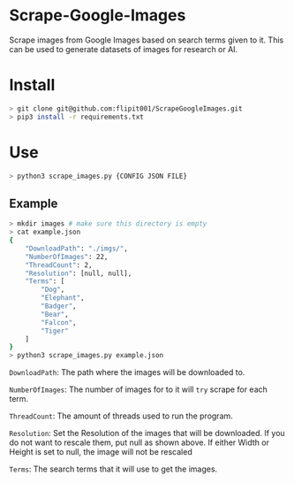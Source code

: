 # Scrape-Google-Images
Scrape images from Google Images based on search terms given to it. This can be used to generate datasets of images for research or AI.

# Install
```bash
> git clone git@github.com:flipit001/ScrapeGoogleImages.git
> pip3 install -r requirements.txt
```
# Use
```bash
> python3 scrape_images.py {CONFIG JSON FILE}
```
## Example
```bash
> mkdir images # make sure this directory is empty
> cat example.json
{
    "DownloadPath": "./imgs/",
    "NumberOfImages": 22,
    "ThreadCount": 2,
    "Resolution": [null, null],
    "Terms": [
        "Dog",
        "Elephant",
        "Badger",
        "Bear",
        "Falcon",
        "Tiger"
    ]
}
> python3 scrape_images.py example.json
```
```DownloadPath```: The path where the images will be downloaded to.

```NumberOfImages```: The number of images for to it will ```try``` scrape for each term.

```ThreadCount```: The amount of threads used to run the program.

```Resolution```: Set the Resolution of the images that will be downloaded. If you do not want to rescale them, put null as shown above. If either Width or Height is set to null, the image will not be rescaled

```Terms```: The search terms that it will use to get the images.